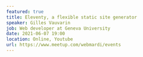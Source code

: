 ```yaml
---
featured: true
title: Eleventy, a flexible static site generator
speaker: Gilles Vauvarin
job: Web developer at Geneva University 
date: 2021-06-07 19:00
location: Online, Youtube
url: https://www.meetup.com/webmardi/events
---
```

